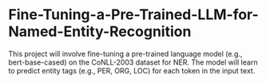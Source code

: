 # Fine-Tuning-a-Pre-Trained-LLM-for-Named-Entity-Recognition
This project will involve fine-tuning a pre-trained language model (e.g., bert-base-cased) on the CoNLL-2003 dataset for NER. The model will learn to predict entity tags (e.g., PER, ORG, LOC) for each token in the input text.
